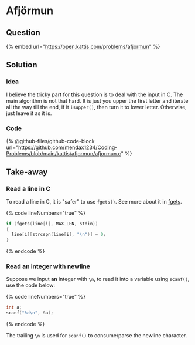 # Afjörmun

## Question

{% embed url="https://open.kattis.com/problems/afjormun" %}

## Solution

### Idea

I believe the tricky part for this question is to deal with the input in C. The main algorithm is not that hard. It is just you upper the first letter and iterate all the way till the end, if it `isupper()`, then turn it to lower letter. Otherwise, just leave it as it is.

### Code

{% @github-files/github-code-block url="https://github.com/mendax1234/Coding-Problems/blob/main/kattis/afjormun/afjormun.c" %}

## Take-away

### Read a line in C

To read a line in C, it is "safer" to use `fgets()`. See more about it in [fgets](https://app.gitbook.com/s/KipySCGxC8NC1UpA24DS/lec-tut-lab-exes/lecture/lec-11-strcut-and-standard-i-o#fgets "mention").

{% code lineNumbers="true" %}
```c
if (fgets(line[i], MAX_LEN, stdin))
{
  line[i][strcspn(line[i], "\n")] = 0;
}
```
{% endcode %}

### Read an integer with newline

Suppose we input **an** integer with `\n`, to read it into a variable using `scanf()`, use the code below:

{% code lineNumbers="true" %}
```c
int a;
scanf("%d\n", &a);
```
{% endcode %}

The trailing `\n` is used for `scanf()` to consume/parse the newline character.
